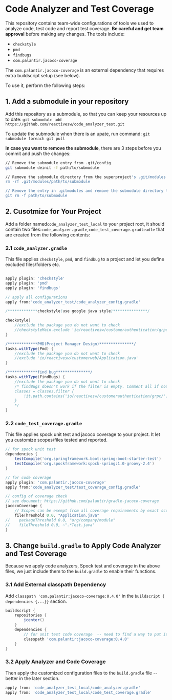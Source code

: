 # Code Analyzer and Test Coverage

This repository contains team-wide configurations of tools we used to analyze code, test code and report test coverage. **Be careful and get team approval** before making any changes. 
The tools include:
* `checkstyle`
* `pmd`
* `findbugs`
* `com.palantir.jacoco-coverage` 

The `com.palantir.jacoco-coverage` is an external dependency that requires extra buildscript setup (see below). 

To use it, perform the following steps: 

## 1. Add a submodule in your repository

Add this repository as a submodule, so that you can keep your resources up to date: `git submodule add https://github.com/reactivesw/code_analyzer_test.git`

To update the submodule when there is an upate, run command: `git submodule foreach git pull`

**In case you want to remove the submodule**, there are 3 steps before you commit and push the changes:
```sh
// Remove the submodule entry from .git/config
git submodule deinit -f path/to/submodule

// Remove the submodule directory from the superproject's .git/modules directory
rm -rf .git/modules/path/to/submodule

// Remove the entry in .gitmodules and remove the submodule directory located at path/to/submodule
git rm -f path/to/submodule
```


## 2. Cusotmize for Your Project
Add a folder named`code_analyzer_test_local` to your project root, it should contain two files:`code_analyzer.gradle`,`code_test_coverage.gradleadle` that are created from the following contents:

### 2.1 `code_analyzer.gradle`
This file applies `checkstyle`, `pmd`, and `findbug` to a project and let you define excluded files/folders etc. 

```groovy

apply plugin: 'checkstyle'
apply plugin: 'pmd'
apply plugin: 'findbugs'

// apply all configurations
apply from:'code_analyzer_test/code_analyzer_config.gradle'

/*************checkstyle(use google java style)***************/

checkstyle{
    //exclude the package you do not want to check
    //checkstyleMain.exclude 'io/reactivesw/customerauthentication/grpc/*'
}

/*************PMD(Project Manager Design)***************/
tasks.withType(Pmd) {
    //exclude the package you do not want to check
    //exclude 'io/reactivesw/customerweb/Application.java'
}

/*************find bug***************/
tasks.withType(FindBugs) {
    //exclude the package you do not want to check
    /* findBugs doesn't work if the filter is empty. Comment all if nothing to exclude
    classes = classes.filter {
        !it.path.contains('io/reactivesw/customerauthentication/grpc/')
    }
    */
}
```

### 2.2 `code_test_coverage.gradle`
This file applies spock unit test and jacoco coverage to your project. It let you customize scopes/files tested and reported. 
```groovy
// for spock unit test
dependencies {
    testCompile('org.springframework.boot:spring-boot-starter-test')
    testCompile('org.spockframework:spock-spring:1.0-groovy-2.4')
}

// for code coverage
apply plugin: 'com.palantir.jacoco-coverage'
apply from:'code_analyzer_test/test_coverage_config.gradle'

// config of coverage check
// see document: https://github.com/palantir/gradle-jacoco-coverage
jacocoCoverage {
    // Scopes can be exempt from all coverage requirements by exact scope name or scope name pattern.
    fileThreshold 0.0, "Application.java"
//    packageThreshold 0.0, "org/company/module"
//    fileThreshold 0.0, ~".*Test.java"
}
```

## 3. Change `build.gradle` to Apply Code Analyzer and Test Coverage
Because we apply code analyzers, Spock test and coverage in the above files, we just include them to the `build.gradle` to enable their functions.  

### 3.1 Add External classpath Dependency
Add `classpath 'com.palantir:jacoco-coverage:0.4.0'` in the `buildscript { dependencies {...}}` section. 
```groovy
buildscript {
    repositories {
        jcenter()
    }
    dependencies {
        // for unit test code coverage  -- need to find a way to put it in its file
        classpath 'com.palantir:jacoco-coverage:0.4.0'
    }
}
```

### 3.2 Apply Analyzer and Code Coverage

Then apply the customized configuration files to the `build.gradle` file -- better in the later section. 

```groovy 
apply from: 'code_analyzer_test_local/code_analyzer.gradle'
apply from: 'code_analyzer_test_local/code_test_coverage.gradle'
```
